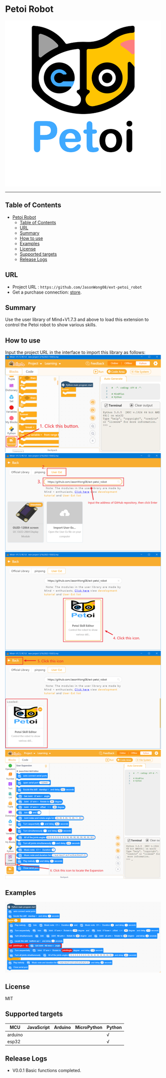 # Petoi Robot


![](./python/_images/featured.png)

---------------------------------------------------------

## Table of Contents

- [Petoi Robot](#petoi-robot)
  - [Table of Contents](#table-of-contents)
  - [URL](#url)
  - [Summary](#summary)
  - [How to use](#how-to-use)
  - [Examples](#examples)
  - [License](#license)
  - [Supported targets](#supported-targets)
  - [Release Logs](#release-logs)

## URL
* Project URL : ```https://github.com/JasonWong08/ext-petoi_robot```
* Get a purchase connection: [store](https://www.petoi.com/collections/robots).

## Summary
Use the user library of Mind+V1.7.3 and above to load this extension to control the Petoi robot to show various skills.

## How to use
Input the project URL in the interface to import this library as follows:
![](./python/_images/Import_Step1.png)
![](./python/_images/Import_Step2.png)
![](./python/_images/Import_Step3.png)
![](./python/_images/Import_Step4.png)
![](./python/_images/Import_Step5.png)

## Examples

![](./python/_images/example.png)

## License

MIT

## Supported targets

MCU                | JavaScript    | Arduino   | MicroPython    | Python
---------------- | :------------: | :---------: | :---------------: | ----------
arduino            |                     |                 |                          |       √
esp32               |                     |                 |                          |       √


## Release Logs
* V0.0.1  Basic functions completed.